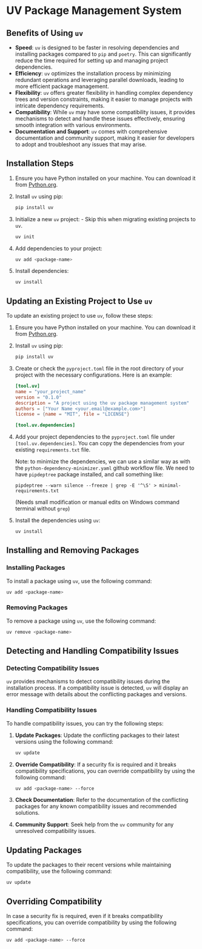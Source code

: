# UV Package Management System

## Benefits of Using `uv`

- **Speed**: `uv` is designed to be faster in resolving dependencies and installing packages compared to `pip` and `poetry`. This can significantly reduce the time required for setting up and managing project dependencies.
- **Efficiency**: `uv` optimizes the installation process by minimizing redundant operations and leveraging parallel downloads, leading to more efficient package management.
- **Flexibility**: `uv` offers greater flexibility in handling complex dependency trees and version constraints, making it easier to manage projects with intricate dependency requirements.
- **Compatibility**: While `uv` may have some compatibility issues, it provides mechanisms to detect and handle these issues effectively, ensuring smooth integration with various environments.
- **Documentation and Support**: `uv` comes with comprehensive documentation and community support, making it easier for developers to adopt and troubleshoot any issues that may arise.

## Installation Steps

1. Ensure you have Python installed on your machine. You can download it from [Python.org](https://www.python.org/).

2. Install `uv` using pip:

    ```sh
    pip install uv
    ```

3. Initialize a new `uv` project: - Skip this when migrating existing projects to `uv`.

    ```sh
    uv init
    ```

4. Add dependencies to your project:

    ```sh
    uv add <package-name>
    ```

5. Install dependencies:

    ```sh
    uv install
    ```

## Updating an Existing Project to Use `uv`

To update an existing project to use `uv`, follow these steps:

1. Ensure you have Python installed on your machine. You can download it from [Python.org](https://www.python.org/).

2. Install `uv` using pip:

    ```sh
    pip install uv
    ```

3. Create or check the `pyproject.toml` file in the root directory of your project with the necessary configurations. Here is an example:

    ```toml
    [tool.uv]
    name = "your_project_name"
    version = "0.1.0"
    description = "A project using the uv package management system"
    authors = ["Your Name <your.email@example.com>"]
    license = {name = "MIT", file = "LICENSE"}

    [tool.uv.dependencies]
    ```

4. Add your project dependencies to the `pyproject.toml` file under `[tool.uv.dependencies]`. You can copy the dependencies from your existing `requirements.txt` file.

   Note: to minimize the dependencies, we can use a similar way as with the `python-dependency-minimizer.yaml`
   github workflow file. We need to have `pipdeptree` package installed, and call something like:

   `pipdeptree --warn silence --freeze | grep -E '^\S' > minimal-requirements.txt`

   (Needs small modification or manual edits on Windows command terminal without `grep`)

5. Install the dependencies using `uv`:

    ```sh
    uv install
    ```

## Installing and Removing Packages

### Installing Packages

To install a package using `uv`, use the following command:

```sh
uv add <package-name>
```

### Removing Packages

To remove a package using `uv`, use the following command:

```sh
uv remove <package-name>
```

## Detecting and Handling Compatibility Issues

### Detecting Compatibility Issues

`uv` provides mechanisms to detect compatibility issues during the installation process. If a compatibility issue is detected, `uv` will display an error message with details about the conflicting packages and versions.

### Handling Compatibility Issues

To handle compatibility issues, you can try the following steps:

1. **Update Packages**: Update the conflicting packages to their latest versions using the following command:

    ```sh
    uv update
    ```

2. **Override Compatibility**: If a security fix is required and it breaks compatibility specifications, you can override compatibility by using the following command:

    ```sh
    uv add <package-name> --force
    ```

3. **Check Documentation**: Refer to the documentation of the conflicting packages for any known compatibility issues and recommended solutions.

4. **Community Support**: Seek help from the `uv` community for any unresolved compatibility issues.

## Updating Packages

To update the packages to their recent versions while maintaining compatibility, use the following command:

```sh
uv update
```

## Overriding Compatibility

In case a security fix is required, even if it breaks compatibility specifications, you can override compatibility by using the following command:

```sh
uv add <package-name> --force
```
